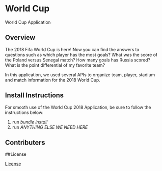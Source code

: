 # World Cup
World Cup Application

## Overview

The 2018 Fifa World Cup is here! Now you can find the answers to questions such as which player has the most goals?  What was the score of the Poland versus Senegal match?  How many goals has Russia scored?  What is the point differential of my favorite team?

In this application, we used several APIs to organize team, player, stadium and match information for the 2018 World Cup.

## Install Instructions

For smooth use of the World Cup 2018 Application, be sure to follow the instructions below:

1) run *bundle install*
2) run *ANYTHING ELSE WE NEED HERE*

## Contributers

##License

[License](http://url)
